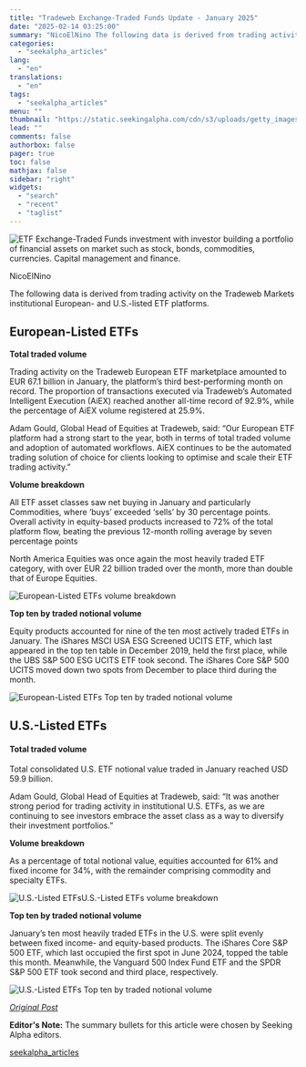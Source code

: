 ```yaml
---
title: "Tradeweb Exchange-Traded Funds Update - January 2025"
date: "2025-02-14 03:25:00"
summary: "NicoElNino The following data is derived from trading activity on the Tradeweb Markets institutional European- and U.S.-listed ETF platforms. European-Listed ETFs Total traded volume Trading activity on the Tradeweb European ETF marketplace amounted to EUR 67.1 billion in January, the platform’s third best-performing month on record. The proportion of transactions..."
categories:
  - "seekalpha_articles"
lang:
  - "en"
translations:
  - "en"
tags:
  - "seekalpha_articles"
menu: ""
thumbnail: "https://static.seekingalpha.com/cdn/s3/uploads/getty_images/1346228515/image_1346228515.jpg"
lead: ""
comments: false
authorbox: false
pager: true
toc: false
mathjax: false
sidebar: "right"
widgets:
  - "search"
  - "recent"
  - "taglist"
---
```


![ETF Exchange-Traded Funds investment with investor building a portfolio of financial assets on market such as stock, bonds, commodities, currencies. Capital management and finance.](https://static.seekingalpha.com/cdn/s3/uploads/getty_images/1346228515/image_1346228515.jpg?io=getty-c-w750) 



NicoElNino





The following data is derived from trading activity on the Tradeweb Markets institutional European- and U.S.-listed ETF platforms.

European-Listed ETFs
--------------------

**Total traded volume**

Trading activity on the Tradeweb European ETF marketplace amounted to EUR 67.1 billion in January, the platform’s third best-performing month on record. The proportion of transactions executed via Tradeweb’s Automated Intelligent Execution (AiEX) reached another all-time record of 92.9%, while the percentage of AiEX volume registered at 25.9%.

Adam Gould, Global Head of Equities at Tradeweb, said: “Our European ETF platform had a strong start to the year, both in terms of total traded volume and adoption of automated workflows. AiEX continues to be the automated trading solution of choice for clients looking to optimise and scale their ETF trading activity.”

**Volume breakdown**

All ETF asset classes saw net buying in January and particularly Commodities, where ‘buys’ exceeded ‘sells’ by 30 percentage points. Overall activity in equity-based products increased to 72% of the total platform flow, beating the previous 12-month rolling average by seven percentage points

North America Equities was once again the most heavily traded ETF category, with over EUR 22 billion traded over the month, more than double that of Europe Equities.

 ![European-Listed ETFs volume breakdown](https://static.seekingalpha.com/uploads/2025/2/13/saupload_0225_pv_1836_01c.jpg) 





**Top ten by traded notional volume**

Equity products accounted for nine of the ten most actively traded ETFs in January. The iShares MSCI USA ESG Screened UCITS ETF, which last appeared in the top ten table in December 2019, held the first place, while the UBS S&P 500 ESG UCITS ETF took second. The iShares Core S&P 500 UCITS moved down two spots from December to place third during the month.

 ![European-Listed ETFs Top ten by traded notional volume](https://static.seekingalpha.com/uploads/2025/2/13/saupload_0225_pv_1836_02.jpg) 





U.S.-Listed ETFs
----------------

#### **Total traded volume**

Total consolidated U.S. ETF notional value traded in January reached USD 59.9 billion.

Adam Gould, Global Head of Equities at Tradeweb, said: “It was another strong period for trading activity in institutional U.S. ETFs, as we are continuing to see investors embrace the asset class as a way to diversify their investment portfolios.”

**Volume breakdown**

As a percentage of total notional value, equities accounted for 61% and fixed income for 34%, with the remainder comprising commodity and specialty ETFs.

 ![U.S.-Listed ETFsU.S.-Listed ETFs volume breakdown](https://static.seekingalpha.com/uploads/2025/2/13/saupload_0225_pv_1836_03.jpg) 





**Top ten by traded notional volume**

January’s ten most heavily traded ETFs in the U.S. were split evenly between fixed income- and equity-based products. The iShares Core S&P 500 ETF, which last occupied the first spot in June 2024, topped the table this month. Meanwhile, the Vanguard 500 Index Fund ETF and the SPDR S&P 500 ETF took second and third place, respectively.

 ![U.S.-Listed ETFs Top ten by traded notional volume](https://static.seekingalpha.com/uploads/2025/2/13/saupload_0225_pv_1836_02b.jpg) 





*[Original Post](https://www.tradeweb.com/newsroom/media-center/insights/blog/tradeweb-exchange-traded-funds-update--january-2025/)*

**Editor's Note:** The summary bullets for this article were chosen by Seeking Alpha editors.

[seekalpha_articles](https://seekingalpha.com/article/4758226-tradeweb-exchange-traded-funds-update-january-2025)
